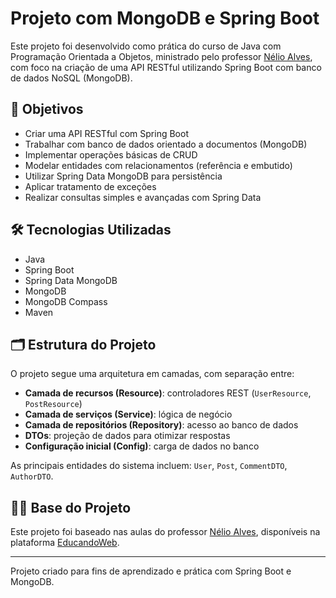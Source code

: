# Projeto com MongoDB e Spring Boot

Este projeto foi desenvolvido como prática do curso de Java com Programação Orientada a Objetos, ministrado pelo professor [Nélio Alves](https://github.com/acenelio), com foco na criação de uma API RESTful utilizando Spring Boot com banco de dados NoSQL (MongoDB).

## 🎯 Objetivos

- Criar uma API RESTful com Spring Boot
- Trabalhar com banco de dados orientado a documentos (MongoDB)
- Implementar operações básicas de CRUD
- Modelar entidades com relacionamentos (referência e embutido)
- Utilizar Spring Data MongoDB para persistência
- Aplicar tratamento de exceções
- Realizar consultas simples e avançadas com Spring Data

## 🛠️ Tecnologias Utilizadas

- Java
- Spring Boot
- Spring Data MongoDB
- MongoDB
- MongoDB Compass
- Maven

## 🗂️ Estrutura do Projeto

O projeto segue uma arquitetura em camadas, com separação entre:

- **Camada de recursos (Resource)**: controladores REST (`UserResource`, `PostResource`)
- **Camada de serviços (Service)**: lógica de negócio
- **Camada de repositórios (Repository)**: acesso ao banco de dados
- **DTOs**: projeção de dados para otimizar respostas
- **Configuração inicial (Config)**: carga de dados no banco

As principais entidades do sistema incluem: `User`, `Post`, `CommentDTO`, `AuthorDTO`.

## 👨‍🏫 Base do Projeto

Este projeto foi baseado nas aulas do professor [Nélio Alves](https://github.com/acenelio), disponíveis na plataforma [EducandoWeb](http://educandoweb.com.br).

---

Projeto criado para fins de aprendizado e prática com Spring Boot e MongoDB.
